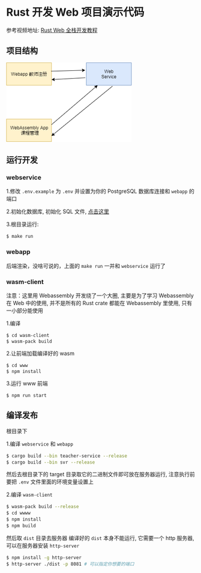 # Rust 开发 Web 项目演示代码

参考视频地址: [Rust Web 全栈开发教程](https://www.bilibili.com/video/BV1RP4y1G7KF?p=17)

## 项目结构

<img src="./docs/power.png" style="max-width:100%;" />

## 运行开发

### webservice

1.修改 `.env.example` 为 `.env` 并设置为你的 PostgreSQL 数据库连接和 `webapp` 的端口

2.初始化数据库, 初始化 SQL 文件, [点击这里](./webservice/docs/)

3.根目录运行:

```bash
$ make run
```

### webapp

后端渲染，没啥可说的，上面的 `make run` 一并和 `webservice` 运行了

### wasm-client

注意：这里用 Webassembly 开发绕了一个大圈, 主要是为了学习 Webassembly 在 Web 中的使用, 并不是所有的 Rust crate 都能在 Webassembly 里使用, 只有一小部分能使用

1.编译

```
$ cd wasm-client
$ wasm-pack build
```

2.让前端加载编译好的 wasm

```
$ cd www
$ npm install
```

3.运行 www 前端

```
$ npm run start
```

## 编译发布

根目录下

1.编译 `webservice` 和 `webapp`

```bash
$ cargo build --bin teacher-service --release
$ cargo build --bin svr --release
```

然后去根目录下的 target 目录取它的二进制文件即可放在服务器运行, 注意执行前要把 `.env` 文件里面的环境变量设置上

2.编译 `wasm-client`

```bash
$ wasm-pack build --release
$ cd wwww
$ npm install
$ npm build
```

然后取 `dist` 目录去服务器
编译好的 `dist` 本身不能运行, 它需要一个 http 服务器, 可以在服务器安装 `http-server`

```bash
$ npm install -g http-server
$ http-server ./dist -p 8081 # 可以指定你想要的端口
```
